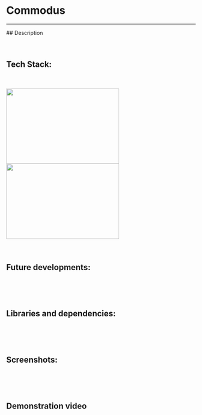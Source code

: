 # Commodus
<hr>
## Description 
<br><br><br>

## Tech Stack:
<br>
<br>
<label>
<img src="https://unity3d.com/files/images/ogimg.jpg" height="200" width="300">
<img src="https://i.pcmag.com/imagery/reviews/06USdkoebm8o2iMTPwvi0cJ-9.1569481355.fit_scale.size_760x427.png" height="200" width="300">
</label>
<br><br><br>

## Future developments:
<br><br><br>

## Libraries and dependencies:
<br><br><br>

## Screenshots:
<br><br><br>

## Demonstration video
<br><br><br>

